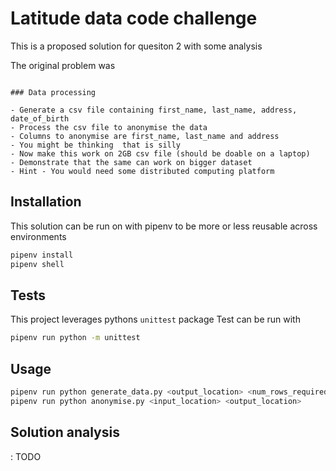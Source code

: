 # Latitude data code challenge

This is a proposed solution for quesiton 2 with some analysis

The original problem was 
```

### Data processing

- Generate a csv file containing first_name, last_name, address, date_of_birth
- Process the csv file to anonymise the data
- Columns to anonymise are first_name, last_name and address
- You might be thinking  that is silly
- Now make this work on 2GB csv file (should be doable on a laptop)
- Demonstrate that the same can work on bigger dataset
- Hint - You would need some distributed computing platform

```

## Installation

This solution can be run on with pipenv to be more or less reusable across environments

```bash
pipenv install
pipenv shell
```

## Tests

This project leverages pythons `unittest` package 
Test can be run with 
```bash
pipenv run python -m unittest
```

## Usage

```python
pipenv run python generate_data.py <output_location> <num_rows_required>
pipenv run python anonymise.py <input_location> <output_location>
```

## Solution analysis
: TODO